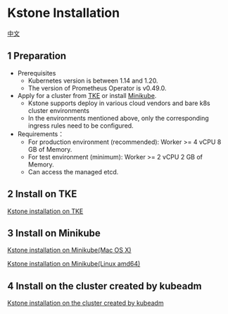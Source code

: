 # Kstone Installation

[中文](README_CN.md)

## 1 Preparation

- Prerequisites
  - Kubernetes version is between 1.14 and 1.20.
  - The version of Prometheus Operator is v0.49.0.
- Apply for a cluster from [TKE](https://cloud.tencent.com/product/tke) or install [Minikube](https://minikube.sigs.k8s.io/docs/start/).
  - Kstone supports deploy in various cloud vendors and bare k8s cluster environments
  - In the environments mentioned above, only the corresponding ingress rules need to be configured.
- Requirements：
  - For production environment (recommended): Worker >= 4 vCPU 8 GB of Memory.
  - For test environment (minimum): Worker >= 2 vCPU 2 GB of Memory.
  - Can access the managed etcd.
  
## 2 Install on TKE

[Kstone installation on TKE](../docs/installation/tke.md)

## 3 Install on Minikube

[Kstone installation on Minikube(Mac OS X)](../docs/installation/minikube-macos.md)

[Kstone installation on Minikube(Linux amd64)](../docs/installation/minikube-amd64.md)

## 4 Install on the cluster created by kubeadm

[Kstone installation on the cluster created by kubeadm](../docs/installation/kubeadm_en.md)